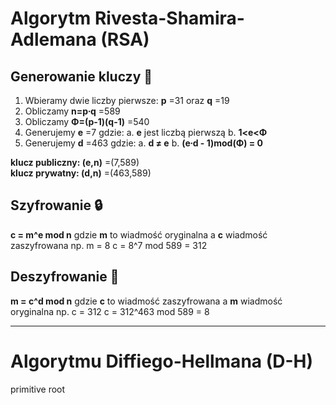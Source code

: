 # Algorytm Rivesta-Shamira-Adlemana (RSA)
## Generowanie kluczy 🔐
1. Wbieramy dwie liczby pierwsze: **p** =31 oraz **q** =19
2. Obliczamy **n=p∙q** =589
3. Obliczamy **Φ=(p-1)(q-1)** =540
4. Generujemy **e** =7 gdzie:
    a. **e** jest liczbą pierwszą
    b. **1<e<Φ**
5. Generujemy **d** =463 gdzie:
    a. **d ≠ e**
    b. **(e∙d - 1)mod(Φ) = 0**

**klucz publiczny: (e,n)** =(7,589)  
**klucz prywatny: (d,n)** =(463,589)

## Szyfrowanie 🔒
**c = m^e mod n**
gdzie **m** to wiadmość oryginalna a **c** wiadmość zaszyfrowana
np.
m = 8
c = 8^7 mod 589 = 312

## Deszyfrowanie 🔑
**m = c^d mod n**
gdzie **c** to wiadmość zaszyfrowana a **m** wiadmość oryginalna
np.
c = 312
c = 312^463 mod 589 = 8
___
# Algorytmu	Diffiego-Hellmana (D-H)
primitive root 
